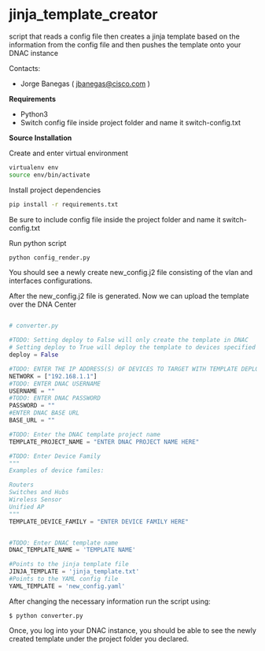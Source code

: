 
# jinja_template_creator

script that reads a config file then creates a jinja template based on the information from the config file and then pushes the template onto your DNAC instance

Contacts:

* Jorge Banegas ( jbanegas@cisco.com )

**Requirements**
- Python3
- Switch config file inside project folder and name it switch-config.txt

**Source Installation**

Create and enter virtual environment

```bash
virtualenv env
source env/bin/activate
```

Install project dependencies

```bash
pip install -r requirements.txt
```

Be sure to include config file inside the project folder and name it switch-config.txt

Run python script

```bash
python config_render.py
```

You should see a newly create new_config.j2 file consisting of the vlan and interfaces configurations.

After the new_config.j2 file is generated. Now we can upload the template over the DNA Center

```python

# converter.py 

#TODO: Setting deploy to False will only create the template in DNAC
# Setting deploy to True will deploy the template to devices specified under the NETWORK variable
deploy = False

#TODO: ENTER THE IP ADDRESS(S) OF DEVICES TO TARGET WITH TEMPLATE DEPLOYMENT
NETWORK = ["192.168.1.1"]
#TODO: ENTER DNAC USERNAME
USERNAME = ""
#TODO: ENTER DNAC PASSWORD
PASSWORD = ""
#ENTER DNAC BASE URL
BASE_URL = ""

#TODO: Enter the DNAC template project name 
TEMPLATE_PROJECT_NAME = "ENTER DNAC PROJECT NAME HERE"

#TODO: Enter Device Family
"""
Examples of device familes:

Routers
Switches and Hubs
Wireless Sensor
Unified AP	
"""
TEMPLATE_DEVICE_FAMILY = "ENTER DEVICE FAMILY HERE"


#TODO: Enter DNAC template name
DNAC_TEMPLATE_NAME = 'TEMPLATE NAME'

#Points to the jinja template file
JINJA_TEMPLATE = 'jinja_template.txt'
#Points to the YAML config file
YAML_TEMPLATE = 'new_config.yaml'

```
After changing the necessary information run the script using:


    $ python converter.py

Once, you log into your DNAC instance, you should be able to see the newly created template under the project folder you declared. 
